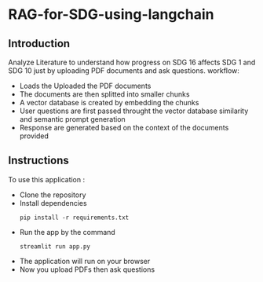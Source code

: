 # RAG-for-SDG-using-langchain
## Introduction 
Analyze Literature to understand how progress on SDG 16 affects SDG 1 and SDG 10 just by uploading PDF documents and ask questions.
workflow: 
- Loads the Uploaded the PDF documents
- The documents are then splitted into smaller chunks
- A vector database is created by embedding the chunks
- User questions are first passed throught the vector database similarity and semantic prompt generation
- Response are generated based on the context of the documents provided

## Instructions
 To use this application :
 - Clone the repository
 - Install dependencies
   ```
   pip install -r requirements.txt
   
- Run the app by the command
  ```
  streamlit run app.py

- The application will run on your browser
- Now you upload PDFs then ask questions 
